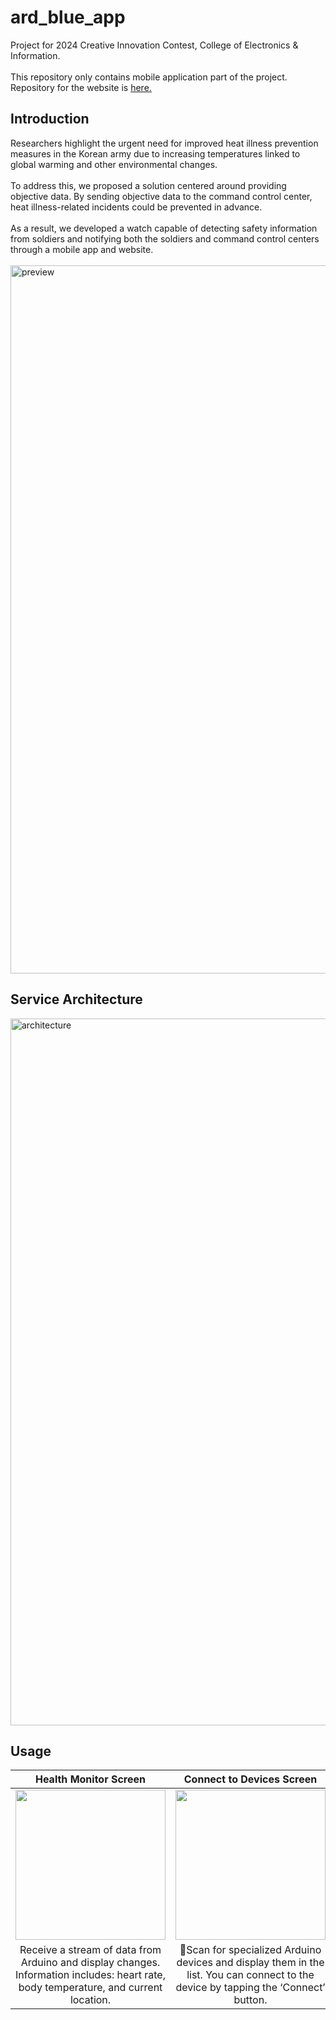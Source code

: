 # ard_blue_app

Project for 2024 Creative Innovation Contest, College of Electronics & Information.<br>
<br>
This repository only contains mobile application part of the project. Repository for the website is [here.](https://github.com/grden/arduino-blue-web)

## Introduction

Researchers highlight the urgent need for improved heat illness prevention measures in the Korean army due to increasing temperatures linked to global warming and other environmental changes.<br>
<br>
To address this, we proposed a solution centered around providing objective data. By sending objective data to the command control center, heat illness-related incidents could be prevented in advance.<br>
<br>
As a result, we developed a watch capable of detecting safety information from soldiers and notifying both the soldiers and command control centers through a mobile app and website.<be>
<br>
<br>
<img width="1133" alt="preview" src="https://github.com/user-attachments/assets/477e5561-b2ce-4d68-9fac-f7d37b7c2d81">

## Service Architecture

<img width="1131" alt="architecture" src="https://github.com/user-attachments/assets/dd548151-e72e-48d6-9233-d8dda4983797">

## Usage

|Health Monitor Screen|Connect to Devices Screen|Detailed Information Screen|
|:---:|:---:|:---:|
|<img src="https://github.com/user-attachments/assets/104b30fc-b89c-43f5-8b0d-2f8d99b88143" width="240">|<img src="https://github.com/user-attachments/assets/98a0129f-5cbe-443d-8d4b-5481bae2f9f7" width="240">|<img src="https://github.com/user-attachments/assets/1b3ff926-3eaa-4386-b211-ca6b143e2da7" width="240">|
|Receive a stream of data from Arduino and display changes. Information includes: heart rate, body temperature, and current location.|Scan for specialized Arduino devices and display them in the list. You can connect to the device by tapping the ‘Connect’ button.|Discover and read bluetooth services and characteristics of connected device.|
